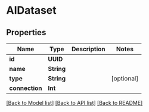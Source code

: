 # AIDataset

## Properties

Name | Type | Description | Notes
------------ | ------------- | ------------- | -------------
**id** | **UUID** |  | 
**name** | **String** |  | 
**type** | **String** |  | [optional] 
**connection** | **Int** |  | 

[[Back to Model list]](../#documentation-for-models) [[Back to API list]](../#documentation-for-api-endpoints) [[Back to README]](../)


